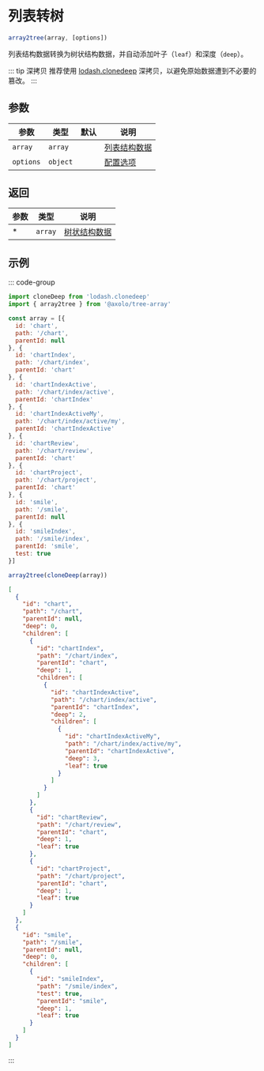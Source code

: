 # 列表转树

```js
array2tree(array, [options])
```

列表结构数据转换为树状结构数据，并自动添加叶子（`leaf`）和深度（`deep`）。

::: tip 深拷贝
推荐使用 [lodash.clonedeep] 深拷贝，以避免原始数据遭到不必要的篡改。
:::

## 参数

|   参数    |   类型   | 默认 |               说明               |
| --------- | -------- | ---- | -------------------------------- |
| `array`   | `array`  |      | [列表结构数据](./param.md#array) |
| `options` | `object` |      | [配置选项](./param.md#options)   |

## 返回

| 参数 |  类型   |              说明               |
| ---- | ------- | ------------------------------- |
| *    | `array` | [树状结构数据](./param.md#tree) |

## 示例

::: code-group
```js [调用]
import cloneDeep from 'lodash.clonedeep'
import { array2tree } from '@axolo/tree-array'

const array = [{
  id: 'chart',
  path: '/chart',
  parentId: null
}, {
  id: 'chartIndex',
  path: '/chart/index',
  parentId: 'chart'
}, {
  id: 'chartIndexActive',
  path: '/chart/index/active',
  parentId: 'chartIndex'
}, {
  id: 'chartIndexActiveMy',
  path: '/chart/index/active/my',
  parentId: 'chartIndexActive'
}, {
  id: 'chartReview',
  path: '/chart/review',
  parentId: 'chart'
}, {
  id: 'chartProject',
  path: '/chart/project',
  parentId: 'chart'
}, {
  id: 'smile',
  path: '/smile',
  parentId: null
}, {
  id: 'smileIndex',
  path: '/smile/index',
  parentId: 'smile',
  test: true
}]

array2tree(cloneDeep(array))
```

```json [返回]
[
  {
    "id": "chart",
    "path": "/chart",
    "parentId": null,
    "deep": 0,
    "children": [
      {
        "id": "chartIndex",
        "path": "/chart/index",
        "parentId": "chart",
        "deep": 1,
        "children": [
          {
            "id": "chartIndexActive",
            "path": "/chart/index/active",
            "parentId": "chartIndex",
            "deep": 2,
            "children": [
              {
                "id": "chartIndexActiveMy",
                "path": "/chart/index/active/my",
                "parentId": "chartIndexActive",
                "deep": 3,
                "leaf": true
              }
            ]
          }
        ]
      },
      {
        "id": "chartReview",
        "path": "/chart/review",
        "parentId": "chart",
        "deep": 1,
        "leaf": true
      },
      {
        "id": "chartProject",
        "path": "/chart/project",
        "parentId": "chart",
        "deep": 1,
        "leaf": true
      }
    ]
  },
  {
    "id": "smile",
    "path": "/smile",
    "parentId": null,
    "deep": 0,
    "children": [
      {
        "id": "smileIndex",
        "path": "/smile/index",
        "test": true,
        "parentId": "smile",
        "deep": 1,
        "leaf": true
      }
    ]
  }
]
```
:::

[lodash.clonedeep]: https://www.npmjs.com/package/lodash.clonedeep
